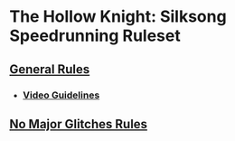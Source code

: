 # The Hollow Knight: Silksong Speedrunning Ruleset

## [General Rules](/game_rules.md)

- ### [Video Guidelines](/video_guidelines.md)

## [No Major Glitches Rules](nmg_rules.md)
